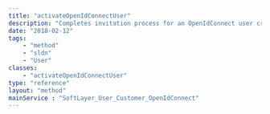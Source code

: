 ```yaml
---
title: "activateOpenIdConnectUser"
description: "Completes invitation process for an OpenIdConnect user created by Bluemix Unified User Console. "
date: "2018-02-12"
tags:
    - "method"
    - "sldn"
    - "User"
classes:
    - "activateOpenIdConnectUser"
type: "reference"
layout: "method"
mainService : "SoftLayer_User_Customer_OpenIdConnect"
---
```

